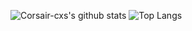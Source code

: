 ![Corsair-cxs's github stats](https://github-readme-stats.vercel.app/api?username=Corsair-cxs&show_icons=true)
![Top Langs](https://github-readme-stats.vercel.app/api/top-langs/?username=Corsair-cxs&layout=compact)
